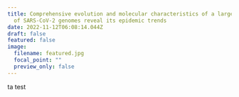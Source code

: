 ```yaml
---
title: Comprehensive evolution and molecular characteristics of a large number
  of SARS-CoV-2 genomes reveal its epidemic trends
date: 2022-11-12T06:08:14.044Z
draft: false
featured: false
image:
  filename: featured.jpg
  focal_point: ""
  preview_only: false
---
```

ta test